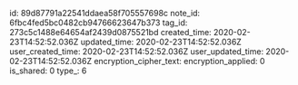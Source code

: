 id: 89d87791a22541ddaea58f705557698c
note_id: 6fbc4fed5bc0482cb94766623647b373
tag_id: 273c5c1488e64654af2439d0875521bd
created_time: 2020-02-23T14:52:52.036Z
updated_time: 2020-02-23T14:52:52.036Z
user_created_time: 2020-02-23T14:52:52.036Z
user_updated_time: 2020-02-23T14:52:52.036Z
encryption_cipher_text: 
encryption_applied: 0
is_shared: 0
type_: 6